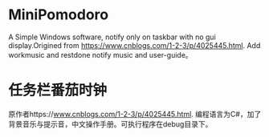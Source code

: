 # MiniPomodoro
  A Simple Windows software, notify only on taskbar with no gui display.Origined from https://www.cnblogs.com/1-2-3/p/4025445.html. Add workmusic and restdone notify music and user-guide。
# 任务栏番茄时钟
  原作者https://www.cnblogs.com/1-2-3/p/4025445.html. 编程语言为C#，加了背景音乐与提示音，中文操作手册。可执行程序在debug目录下。
